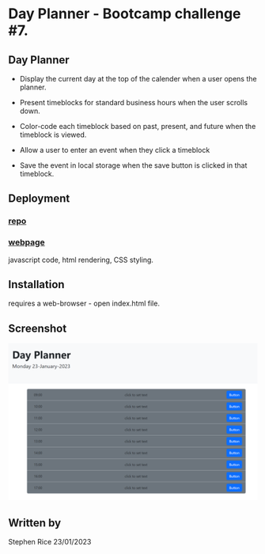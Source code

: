 # Day Planner - Bootcamp challenge #7.

##  Day Planner

* Display the current day at the top of the calender when a user opens the planner.
 
* Present timeblocks for standard business hours when the user scrolls down.
 
* Color-code each timeblock based on past, present, and future when the timeblock is viewed.
 
* Allow a user to enter an event when they click a timeblock

* Save the event in local storage when the save button is clicked in that timeblock.


## Deployment

### [repo](https://github.com/S-R-i-c-e/day-planner)
### [webpage](https://s-r-i-c-e.github.io/day-planner/)
javascript code, html rendering, CSS styling. 

## Installation
requires a web-browser - open index.html file.

## Screenshot
![screenshot](./assets/day-planner-Screenshot.png "screenshot")

## Written by
Stephen Rice 23/01/2023


